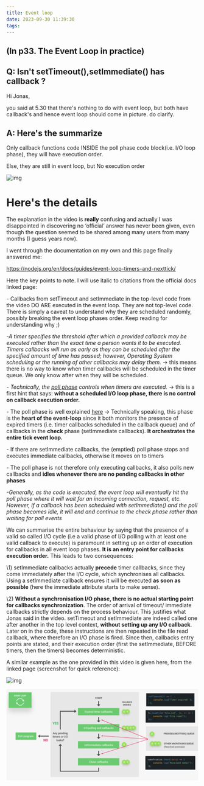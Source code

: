 ```yaml
---
title: Event loop
date: 2023-09-30 11:39:30
tags:
---
```


## (In p33. The Event Loop in practice)

## Q: Isn't setTimeout(),setImmediate() has callback ?

Hi Jonas,

you said at 5.30 that there's nothing to do with event loop, but both have callback's and hence event loop should come in picture. do clarify.

## A: Here's the summarize

Only callback functions code INSIDE the poll phase code block(i.e. I/O loop phase), they will have execution order.

Else, they are still in event loop, but No execution order

![img](https://img-c.udemycdn.com/redactor/raw/q_and_a/2022-09-30_01-04-59-383d660944779bf346b4bea9acee0ced.png)



# Here's the details

The explanation in the video is **really** confusing and actually I was disappointed in discovering no ‘official’ answer has never been given, even though the question seemed to be shared among many users from many months (I guess years now).

I went through the documentation on my own and this page finally answered me:

https://nodejs.org/en/docs/guides/event-loop-timers-and-nexttick/

Here the key points to note. I will use italic to citations from the official docs linked page:

\- Callbacks from setTimeout and setImmediate in the top-level code from the video DO ARE executed in the event loop. They are not top-level code. There is simply a caveat to understand why they are scheduled randomly, possibly breaking the event loop phases order. Keep reading for understanding why ;)

*-A timer specifies the threshold after which a provided callback may be executed rather than the exact time a person wants it to be executed. Timers callbacks will run as early as they can be scheduled after the specified amount of time has passed; however, Operating System scheduling or the running of other callbacks may delay them.* -> this means there is no way to know when timer callbacks will be scheduled in the timer queue. We only know after when they will be scheduled.

*- Technically, the* [*poll phase*](https://nodejs.org/en/docs/guides/event-loop-timers-and-nexttick/#poll) *controls when timers are executed.* -> this is a first hint that says: **without a scheduled I/O loop phase, there is no control on callback execution order.**

\- The poll phase is well explained [here](https://nodejs.org/en/docs/guides/event-loop-timers-and-nexttick/#poll) -> Technically speaking, this phase is the **heart of the event-loop** since it both monitors the presence of expired timers (i.e. timer callbacks scheduled in the callback queue) and of callbacks in the **check** phase (setImmediate callbacks). **It orchestrates the entire tick event loop.**

\- If there are setImmediate callbacks, the (emptied) poll phase stops and executes immediate callbacks, otherwise it moves on to timers

\- The poll phase is not therefore only executing callbacks, it also polls new callbacks and **idles whenever there are no pending callbacks in other phases**

*-Generally, as the code is executed, the event loop will eventually hit the poll phase where it will wait for an incoming connection, request, etc. However, if a callback has been scheduled with setImmediate() and the poll phase becomes idle, it will end and continue to the check phase rather than waiting for poll events*

We can summarise the entire behaviour by saying that the presence of a valid so called I/O cycle (i.e a valid phase of I/O polling with at least one valid callback to execute) is paramount in setting up an order of execution for callbacks in all event loop phases. **It is an entry point for callbacks execution order.** This leads to two consequences:

\1) setImmediate callbacks actually **precede** timer callbacks, since they come immediately after the I/O cycle, which synchronises all callbacks. Using a setImmediate callback ensures it will be executed **as soon as possible** (here the immediate attribute starts to make sense).

\2) **Without a synchronisation I/O phase, there is no actual starting point for callbacks synchronization**. The order of arrival of timeout/ immediate callbacks strictly depends on the process behaviour. This justifies what Jonas said in the video. setTimeout and setImmediate are indeed called one after another in the top level context, **without setting up any I/O callback**. Later on in the code, these instructions are then repeated in the file read callback, where therefore an I/O phase is fired. Since then, callbacks entry points are stated, and their execution order (first the setImmediate, BEFORE timers, then the timers) becomes deterministic.

A similar example as the one provided in this video is given here, from the linked page (screenshot for quick reference):



![img](https://img-c.udemycdn.com/redactor/raw/q_and_a/2021-09-12_14-45-48-5b1eced2b7673bee0de781ee6edf592d.png)

![image-20230930113001220.png](https://github.com/ChengZirao/my-blog-deployment/blob/master/blog_img/image-20230930113001220.png?raw=true)
